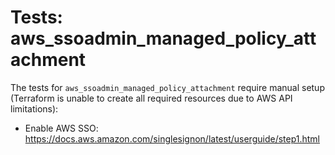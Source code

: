 # Tests: aws_ssoadmin_managed_policy_attachment

The tests for `aws_ssoadmin_managed_policy_attachment` require manual setup (Terraform is unable to create all required resources due to AWS API limitations):

* Enable AWS SSO: https://docs.aws.amazon.com/singlesignon/latest/userguide/step1.html
